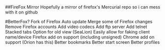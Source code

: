 ##FireFox Mirror
Hopefully a mirror of firefox's Mercurial repo so i can mess with it on github




#BetterFox?
Fork of Firefox
Auto update
Merge some of Firefox changes
Remove Firefox accounts
Add video codecs
Add ftp server
Add telnet
Stacked tabs
Option for old view (SeaLion)
Easily allow for faking client name/device
Firefox add on support (including unsigned)
Chrome add on support (Orion has this)
Better bookmarks
Better start screen
Better profiles
